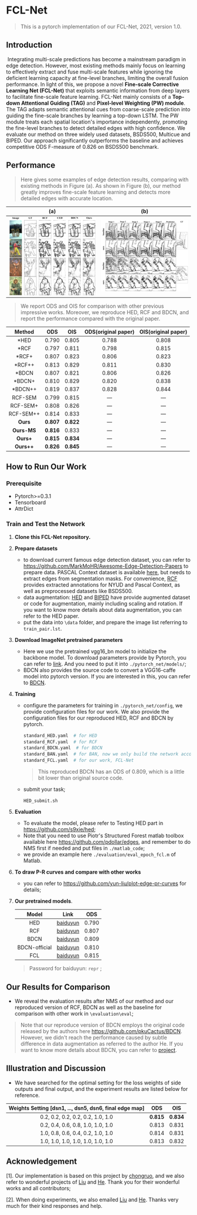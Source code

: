 # FCL-Net

> This is a pytorch implementation of our FCL-Net, 2021, version 1.0.



## Introduction

​    Integrating multi-scale predictions has become a mainstream paradigm in edge detection. However, most existing methods mainly focus on learning to effectively extract and fuse multi-scale features while ignoring the deficient learning capacity at fine-level branches, limiting the overall fusion performance. In light of this, we propose a novel **Fine-scale Corrective Learning Net (FCL-Net)** that exploits semantic information from deep layers to facilitate fine-scale feature learning. FCL-Net mainly consists of a **Top-down Attentional Guiding (TAG)** and **Pixel-level Weighting (PW) module**. The TAG adapts semantic attentional cues from coarse-scale prediction into guiding the fine-scale branches by learning a top-down LSTM. The PW module treats each spatial location's importance independently, promoting the fine-level branches to detect detailed edges with high confidence. We evaluate our method on three widely used datasets, BSDS500, Multicue and BIPED. Our approach significantly outperforms the baseline and achieves competitive ODS F-measure of 0.826 on BSDS500 benchmark.



## Performance

>  Here gives some examples of edge detection results, comparing with existing methods in Figure (a).  As shown in Figure (b), our method greatly improves fine-scale feature learning and detects more detailed edges with accurate location.

|                (a)                 |                   (b)                    |
| :--------------------------------: | :--------------------------------------: |
| ![compare](./examples/compare.png) | ![compare](./examples/stage-compare.png) |

> We report ODS and OIS for comparison with other previous impressive works. Moreover, we reproduce HED, RCF and BDCN, and report the performance compared with the original paper.

| **Method**  |  **ODS**  |  **OIS**  | ODS(original paper) | OIS(original paper) |
| :---------: | :-------: | :-------: | :-----------------: | :-----------------: |
|    *HED     |   0.790   |   0.805   |        0.788        |        0.808        |
|    *RCF     |   0.797   |   0.811   |        0.798        |        0.815        |
|    *RCF+    |   0.807   |   0.823   |        0.806        |        0.823        |
|   *RCF++    |   0.813   |   0.829   |        0.811        |        0.830        |
|    *BDCN    |   0.807   |   0.821   |        0.806        |        0.826        |
|   *BDCN+    |   0.810   |   0.829   |        0.820        |        0.838        |
|   *BDCN++   |   0.819   |   0.837   |        0.828        |        0.844        |
|   RCF-SEM   |   0.799   |   0.815   |          —          |          —          |
|  RCF-SEM+   |   0.808   |   0.826   |          —          |          —          |
|  RCF-SEM++  |   0.814   |   0.833   |          —          |          —          |
|  **Ours**   | **0.807** | **0.822** |          —          |          —          |
| **Ours-MS** | **0.816** |   0.833   |          —          |          —          |
|  **Ours+**  | **0.815** | **0.834** |          —          |          —          |
| **Ours++**  | **0.826** | **0.845** |          —          |          —          |



## How to Run Our Work

### Prerequisite

- Pytorch>=0.3.1
- Tensorboard
- AttrDict

### Train and Test the Network

1. **Clone this FCL-Net repository.**

2. **Prepare datasets**

   - to download current famous edge detection dataset, you can refer to https://github.com/MarkMoHR/Awesome-Edge-Detection-Papers to prepare data. PASCAL Context dataset is available [here](https://cs.stanford.edu/~roozbeh/pascal-context/), but needs to extract edges from segmentation masks. For convenience, [RCF](https://github.com/yun-liu/rcf) provides extracted annotations for NYUD and Pascal Context, as well as preprocessed datasets like BSDS500. 
   - data augmentation: [HED]( https://github.com/s9xie/hed)  and [BIPED]() have provide augmented dataset or code for augmentation, mainly including scaling and rotation. If you want to know more details about data augmentation, you can refer to the HED paper.
   - put the data into `\data` folder, and prepare the image list referring to `train_pair.lst`.

3. **Download ImageNet pretrained parameters** 

   - Here we use the pretrained vgg16_bn model to initialize the backbone model. To download parameters provide by Pytorch, you can refer to [link](https://download.pytorch.org/models/vgg16_bn-6c64b313.pth). And you need to put it into `./pytorch_net/models/`; 
   - BDCN also provides the source code to convert a VGG16-caffe model into pytorch version. If you are interested in this, you can refer to [BDCN](https://github.com/pkuCactus/BDCN).

4. **Training**

   - configure the parameters for training in `./pytorch_net/config`, we provide configuration files for our work. We also provide the configuration files for our reproduced HED, RCF and BDCN by pytorch.

     ```python
     standard_HED.yaml  # for HED
     standard_RCF.yaml  # for RCF
     standard_BDCN.yaml  # for BDCN
     standard_BAN.yaml  # for BAN, now we only build the network according to the paper, the training code will be added in the future.
     standard_FCL.yaml  # for our work, FCL-Net
     ```

     > This reproduced BDCN has an ODS of 0.809, which is a little bit lower than original source code. 

   - submit your task;

     ```shell
     HED_submit.sh
     ```

5. **Evaluation**

   - To evaluate the model, please refer to Testing HED part in https://github.com/s9xie/hed; 
   - Note that you need to use Piotr's Structured Forest matlab toolbox available here https://github.com/pdollar/edges, and remember to do NMS first if needed and put files  in `./matlab_code`;
   - we provide an example here `./evaluation/eval_epoch_fcl.m` of Matlab.

6. **To draw P-R curves and compare with other works**

   - you can refer to https://github.com/yun-liu/plot-edge-pr-curves for details;

7. **Our pretrained models**.

   |     Model     |                            Link                             |  ODS  |
   | :-----------: | :---------------------------------------------------------: | :---: |
   |      HED      | [baiduyun](https://pan.baidu.com/s/1-ECU0zDQEwBs6pmq7DKp-A) | 0.790 |
   |      RCF      | [baiduyun](https://pan.baidu.com/s/1IQnGh7psQk2gOZhK1_lMwg) | 0.807 |
   |     BDCN      | [baiduyun](https://pan.baidu.com/s/1bzAeBQ_9316uic044szdnQ) | 0.809 |
   | BDCN-official | [baiduyun](https://pan.baidu.com/s/1t7Y5_cgSf2tn8B5zsyPdmA) | 0.810 |
   |      FCL      | [baiduyun](https://pan.baidu.com/s/10J2k6HZAGAYNDo2S9IGWrQ) | 0.815 |
   
   > Password for baiduyun: `repr` ;



## Our Results for Comparison

- We reveal the evaluation results after NMS of our method and our reproduced version of RCF, BDCN as well as the baseline for comparison with other work in `\evaluation\eval`;

> Note that our reproduce version of BDCN employs the original code released by the authors here https://github.com/pkuCactus/BDCN. However, we didn't reach the performance caused by subtle difference in data augmentation as referred to the author He. If you want to know more details about BDCN, you can refer to [project](https://github.com/pkuCactus/BDCN). 



## Illustration and Discussion

- We have searched for the optimal setting for the loss weights of side outputs and final output, and the experiment results are listed below for reference. 

| Weights  Setting [dsn1, ..., dsn5, dsn6, final edge map] |    ODS    |    OIS    |
| :------------------------------------------------------: | :-------: | :-------: |
|            0.2, 0.2, 0.2, 0.2, 0.2, 1.0, 1.0             | **0.815** | **0.834** |
|            0.2, 0.4, 0.6, 0.8, 1.0, 1.0, 1.0             |   0.813   |   0.831   |
|            1.0, 0.8, 0.6, 0.4, 0.2, 1.0, 1.0             |   0.814   |   0.831   |
|            1.0, 1.0, 1.0, 1.0, 1.0, 1.0, 1.0             |   0.813   |   0.832   |



## Acknowledgement

[1]. Our implementation is based on this project by [chongruo](https://github.com/chongruo/pytorch-HED), and we also refer to wonderful projects of [Liu](https://github.com/yun-liu/rcf) and [He](https://github.com/pkuCactus/BDCN). Thank you for their wonderful works and all contributors;

[2]. When doing experiments, we also emailed [Liu](https://github.com/yun-liu/rcf) and [He](https://github.com/pkuCactus/BDCN). Thanks very much for their kind responses and help. 

